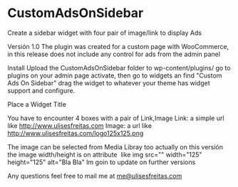 CustomAdsOnSidebar
==================

Create a sidebar widget with four pair of image/link to display Ads

Versión 1.0
The plugin was created for a custom page with WooCommerce,
in this release does not include any control for ads from the admin panel

Install
Upload the CustomAdsOnSidebar folder to wp-content/plugins/ go to plugins on your admin page activate,
then go to widgets an find "Custom Ads On Sidebar" drag the widget to whatever your theme has widget support and 
configure.

Place a Widget Title

You have to encounter 4 boxes with a pair of Link,Image
Link: a simple url like http://www.ulisesfreitas.com
Image: a url like http://www.ulisesfreitas.com/logo125x125.png 

The image can be selected from Media Libray too actually on this versión the image width/height is on attribute 
<img> like img src="" width="125" height="125" alt="Bla Bla"
Im goin to update on further versions


Any questions feel free to mail me at me@ulisesfreitas.com
